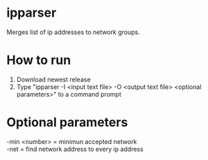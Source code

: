 # ipparser

  Merges list of ip addresses to network groups.

# How to run

  1. Download newest release
  2. Type "ipparser -I \<input text file\> -O \<output text file\> \<optional parameters\>" to a command prompt

# Optional parameters
  
  -min \<number\> = minimun accepted network<br/>
  -net = find network address to every ip address 
  
